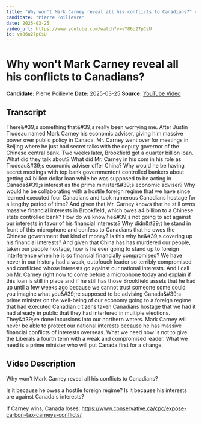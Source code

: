 ```yaml
---
title: "Why won't Mark Carney reveal all his conflicts to Canadians?" # Escape quotes in title
candidate: "Pierre Poilievre"
date: 2025-03-25
video_url: https://www.youtube.com/watch?v=vY86u27pCsU
id: vY86u27pCsU
---
```


# Why won't Mark Carney reveal all his conflicts to Canadians?

**Candidate:** Pierre Poilievre
**Date:** 2025-03-25
**Source:** [YouTube Video](https://www.youtube.com/watch?v=vY86u27pCsU)

## Transcript

There&amp;#39;s something that&amp;#39;s really been worrying me. After Justin Trudeau named Mark Carney his economic adviser, giving him massive power over public policy in Canada, Mr. Carney went over for meetings in Beijing where he just had secret talks with the deputy governor of the Chinese central bank. Two weeks later, Brookfield got a quarter billion loan. What did they talk about? What did Mr. Carney in his com in his role as Trudeau&amp;#39;s economic adviser offer China? Why would he be having secret meetings with top bank governmentont controlled bankers about getting a4 billion dollar loan while he was supposed to be acting in Canada&amp;#39;s interest as the prime minister&amp;#39;s economic adviser? Why would he be collaborating with a hostile foreign regime that we have since learned executed four Canadians and took numerous Canadians hostage for a lengthy period of time? And given that Mr. Carney knows that he still owns massive financial interests in Brookfield, which owes a4 billion to a Chinese state controlled bank? How do we know he&amp;#39;s not going to act against our interests in favor of his financial interests? Why didn&amp;#39;t he stand in front of this microphone and confess to Canadians that he owes the Chinese government that kind of money? Is this why he&amp;#39;s covering up his financial interests? And given that China has has murdered our people, taken our people hostage, how is he ever going to stand up to foreign interference when he is so financial financially compromised? We have never in our history had a weak, outofouch leader so terribly compromised and conflicted whose interests go against our national interests. And I call on Mr. Carney right now to come before a microphone today and explain if this loan is still in place and if he still has those Brookfield assets that he had up until a few weeks ago because we cannot trust someone some could you imagine what you&amp;#39;re supposed to be advising Canada&amp;#39;s prime minister on the well-being of our economy going to a foreign regime that had executed Canadian citizens taken Canadians hostage that we had it had already in public that they had interfered in multiple elections. They&amp;#39;ve done incursions into our northern waters. Mark Carney will never be able to protect our national interests because he has massive financial conflicts of interests overseas. What we need now is not to give the Liberals a fourth term with a weak and compromised leader. What we need is a prime minister who will put Canada first for a change.

## Video Description

Why won't Mark Carney reveal all his conflicts to Canadians? 

Is it because he owes a hostile foreign regime? Is it because his interests are against Canada's interests?

If Carney wins, Canada loses: https://www.conservative.ca/cpc/expose-carbon-tax-carneys-conflicts/